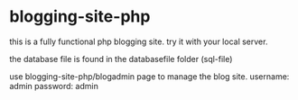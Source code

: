# blogging-site-php
this is a fully functional php blogging site.
try it with  your local server. 

the database file is found in the databasefile folder (sql-file)

use blogging-site-php/blogadmin page to manage the blog site.
username: admin
password: admin

